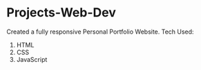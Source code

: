 # Projects-Web-Dev
Created a fully responsive Personal Portfolio Website.
Tech Used:
1) HTML
2) CSS
3) JavaScript
